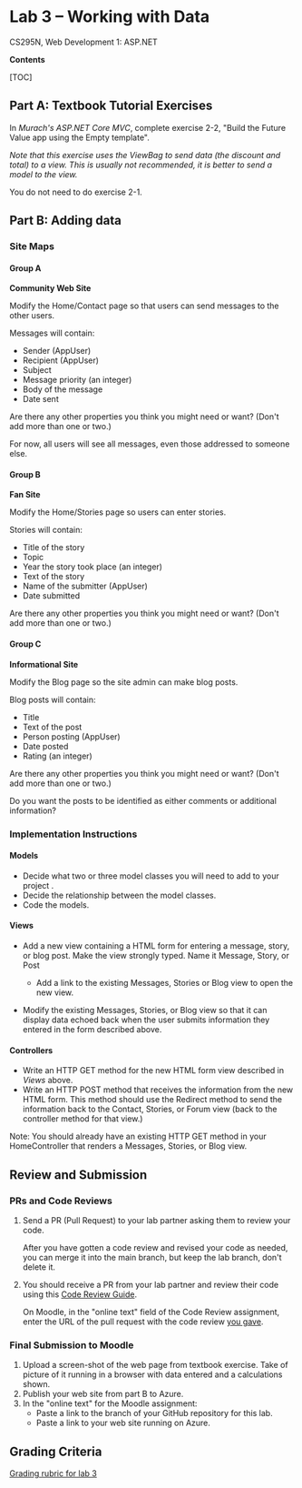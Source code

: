 # Lab 3 – Working with Data
 CS295N, Web Development 1: ASP.NET

**Contents**

[TOC]

## Part A: Textbook Tutorial Exercises

In *Murach's ASP.NET Core MVC*, complete exercise 2-2, "Build the Future Value app using the Empty template". 

*Note that this exercise uses the ViewBag to send data (the discount and total) to a view. This is usually not recommended, it is better to send a model to the view.*

You do not need to do exercise 2-1. 



## Part B: Adding data



### Site Maps

#### Group A

**Community Web Site**

Modify the Home/Contact page so that users can send messages to the other users.

Messages will contain:

- Sender (AppUser)
- Recipient (AppUser)
- Subject
- Message priority (an integer)
- Body of the message
- Date sent

Are there any other properties you think you might need or want? (Don't add more than one or two.)

For now, all users will see all messages, even those addressed to someone else.



#### Group B

**Fan Site**

Modify the Home/Stories page so users can enter stories.

Stories will contain:

- Title of the story
- Topic
- Year the story took place (an integer)
- Text of the story
- Name of the submitter (AppUser)
- Date submitted

Are there any other properties you think you might need or want? (Don't add more than one or two.)



#### Group C

**Informational Site**

Modify the Blog page so the site admin can make blog posts.

Blog posts will contain:
- Title
- Text of the post
- Person posting (AppUser)
- Date posted
- Rating (an integer)

Are there any other properties you think you might need or want? (Don't add more than one or two.)

Do you want the posts to be identified as either comments or additional information?



### Implementation Instructions

#### Models

- Decide what two or three model classes you will need to add to your project .
- Decide the relationship between the model classes.
- Code the models.

#### Views

- Add a new view containing a HTML form for entering a message, story, or blog post. Make the view strongly typed. Name it Message, Story, or Post
  - Add a link to the existing Messages, Stories or Blog view to open the new view.

- Modify the existing Messages, Stories, or Blog view so that it can display data echoed back when the user submits information they entered in the form described above.

#### Controllers

- Write an HTTP GET method for the new HTML form view described in *Views* above.
- Write an HTTP POST method that receives the information from the new HTML form. This method should use the Redirect method to send the information back to the Contact, Stories, or Forum view (back to the controller method for that view.)

Note: You should already have an existing HTTP GET method in your HomeController that renders a Messages, Stories, or Blog view.



## Review and Submission

### PRs and Code Reviews

1. Send a PR (Pull Request) to your lab partner asking them to review your code. 

   After you have gotten a code review and revised your code as needed, you can merge it into the main branch, but keep the lab branch, don't delete it.

2. You should receive a PR from your lab partner and review their code using this [Code Review Guide](../CodeReviewGuide.html).

   On Moodle, in the "online text" field of the Code Review assignment, enter the URL of the pull request with the code review <u>you gave</u>.

### Final Submission to Moodle

1.  Upload a screen-shot of the web page from textbook exercise. Take of picture of it running in a browser with data entered and a calculations shown.
2.  Publish your web site from part B to Azure.
3.  In the "online text" for the Moodle assignment:
    - Paste a link to the branch of your GitHub repository for this lab.
    - Paste a link to your web site running on Azure.



## Grading Criteria

[Grading rubric for lab 3](Lab3Rubric_CS295N.htm)
